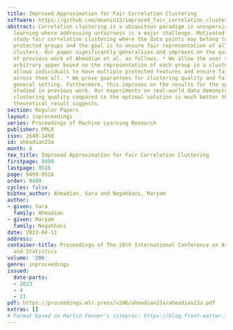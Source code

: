 ```yaml
---
title: Improved Approximation for Fair Correlation Clustering
software: https://github.com/moonin12/improved_fair_correlation_clustering/tree/main/lp_res_color_dist
abstract: Correlation clustering is a ubiquitous paradigm in unsupervised machine
  learning where addressing unfairness is a major challenge. Motivated by this, we
  study fair correlation clustering where the data points may belong to different
  protected groups and the goal is to ensure fair representation of all groups across
  clusters. Our paper significantly generalizes and improves on the quality guarantees
  of previous work of Ahmadian et al. as follows. * We allow the user to specify an
  arbitrary upper bound on the representation of each group in a cluster. * Our algorithm
  allows individuals to have multiple protected features and ensure fairness simultaneously
  across them all. * We prove guarantees for clustering quality and fairness in this
  general setting. Furthermore, this improves on the results for the special cases
  studied in previous work. Our experiments on real-world data demonstrate that our
  clustering quality compared to the optimal solution is much better than what our
  theoretical result suggests.
section: Regular Papers
layout: inproceedings
series: Proceedings of Machine Learning Research
publisher: PMLR
issn: 2640-3498
id: ahmadian23a
month: 0
tex_title: Improved Approximation for Fair Correlation Clustering
firstpage: 9499
lastpage: 9516
page: 9499-9516
order: 9499
cycles: false
bibtex_author: Ahmadian, Sara and Negahbani, Maryam
author:
- given: Sara
  family: Ahmadian
- given: Maryam
  family: Negahbani
date: 2023-04-11
address:
container-title: Proceedings of The 26th International Conference on Artificial Intelligence
  and Statistics
volume: '206'
genre: inproceedings
issued:
  date-parts:
  - 2023
  - 4
  - 11
pdf: https://proceedings.mlr.press/v206/ahmadian23a/ahmadian23a.pdf
extras: []
# Format based on Martin Fenner's citeproc: https://blog.front-matter.io/posts/citeproc-yaml-for-bibliographies/
---
```

